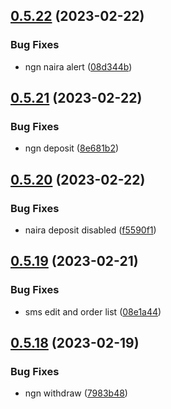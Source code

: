 ## [0.5.22](https://github.com/matt-kay/payfam-webapp/compare/v0.5.21...v0.5.22) (2023-02-22)


### Bug Fixes

* ngn naira alert ([08d344b](https://github.com/matt-kay/payfam-webapp/commit/08d344bfa99bb54e467cbc75df90ae1568b3bd60))



## [0.5.21](https://github.com/matt-kay/payfam-webapp/compare/v0.5.20...v0.5.21) (2023-02-22)


### Bug Fixes

* ngn deposit ([8e681b2](https://github.com/matt-kay/payfam-webapp/commit/8e681b2170d0a8a1ae270ade772cdb47d8cf00f7))



## [0.5.20](https://github.com/matt-kay/payfam-webapp/compare/v0.5.19...v0.5.20) (2023-02-22)


### Bug Fixes

* naira deposit disabled ([f5590f1](https://github.com/matt-kay/payfam-webapp/commit/f5590f1d0db06f5aee3197531126513a6409be17))



## [0.5.19](https://github.com/matt-kay/payfam-webapp/compare/v0.5.18...v0.5.19) (2023-02-21)


### Bug Fixes

* sms edit and order list ([08e1a44](https://github.com/matt-kay/payfam-webapp/commit/08e1a4417555a7f8b8030b956eaafb6e01a2c6cf))



## [0.5.18](https://github.com/matt-kay/payfam-webapp/compare/v0.5.17...v0.5.18) (2023-02-19)


### Bug Fixes

* ngn withdraw ([7983b48](https://github.com/matt-kay/payfam-webapp/commit/7983b4837f739b5fec627e4067a343e231193993))




